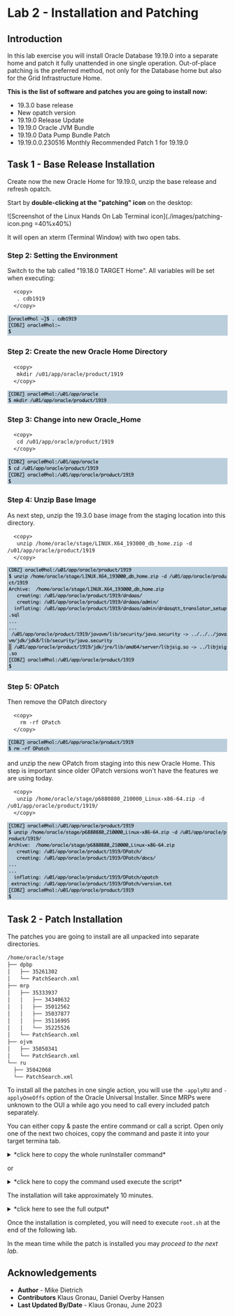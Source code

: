 # Lab 2 - Installation and Patching

## Introduction 

In this lab exercise you will install Oracle Database 19.19.0 into a separate home and patch it fully unattended in one single operation. Out-of-place patching is the preferred method, not only for the Database home but also for the Grid Infrastructure Home.

**This is the list of software and patches you are going to install now:**
* 19.3.0 base release
* New opatch version
* 19.19.0 Release Update
* 19.19.0 Oracle JVM Bundle
* 19.19.0 Data Pump Bundle Patch
* 19.19.0.0.230516 Monthly Recommended Patch 1 for 19.19.0

## Task 1 - Base Release Installation
Create now the new Oracle Home for 19.19.0, unzip the base release and refresh opatch. 

Start by **double-clicking at the "patching" icon** on the desktop:

![Screenshot of the Linux Hands On Lab Terminal icon](./images/patching-icon.png =40%x40%)

It will open an xterm (Terminal Window) with two open tabs.

### Step 2: Setting the Environment
Switch to the tab called "19.18.0 TARGET Home". All variables will be set when executing: 

  ```
    <copy>
     . cdb1919
    </copy>
  ```
![Source target environment](./images/source-target-env.png " ")

### Step 2: Create the new Oracle Home Directory

  ```
    <copy>
     mkdir /u01/app/oracle/product/1919
    </copy>
  ```

![create new directory 1919](./images/mkdir-target-1919.png " ")

### Step 3: Change into new Oracle_Home

  ```
    <copy>
     cd /u01/app/oracle/product/1919
    </copy>
  ```
![change into directory 1919](./images/cd-target-dir-1919.png " ")

### Step 4: Unzip Base Image
As next step, unzip the 19.3.0 base image from the staging location into this directory.

  ```
    <copy>
     unzip /home/oracle/stage/LINUX.X64_193000_db_home.zip -d /u01/app/oracle/product/1919
    </copy>
  ```
![unzip Oracle software](./images/unzip-oracle-software.png " ")

### Step 5: OPatch
Then remove the OPatch directory 

  ```
    <copy>
      rm -rf OPatch
    </copy>
  ```
![remove original opatch](./images/remove-opatch.png " ")

and unzip the new OPatch from staging into this new Oracle Home. This step is important since older OPatch versions won't have the features we are using today.

  ```
    <copy>
     unzip /home/oracle/stage/p6880880_210000_Linux-x86-64.zip -d /u01/app/oracle/product/1919/
    </copy>
  ```
![unzip new opatch](./images/unzip-opatch-software.png " ")


## Task 2 - Patch Installation

The patches you are going to install are all unpacked into separate directories.

  ``` text
/home/oracle/stage
├── dpbp
│   ├── 35261302
│   └── PatchSearch.xml
├── mrp
│   ├── 35333937
│   │   ├── 34340632
│   │   ├── 35012562
│   │   ├── 35037877
│   │   ├── 35116995
│   │   └── 35225526
│   └── PatchSearch.xml
├── ojvm
│   ├── 35050341
│   └── PatchSearch.xml
└── ru
    ├── 35042068
    └── PatchSearch.xml
  ```


To install all the patches in one single action, you will use the `-applyRU` and `-applyOneOffs` option of the Oracle Universal Installer. Since MRPs were unknown to the OUI a while ago you need to call every included patch separately.

You can either copy & paste the entire command or call a script. Open only one of the next two choices, copy the command and paste it into your target termina tab.

<details>
 <summary>*click here to copy the whole runInstaller command*</summary>

  ``` text
      <copy>
    ./runInstaller -applyRU /home/oracle/stage/ru/35042068  \
 -applyOneOffs /home/oracle/stage/ojvm/35050341,/home/oracle/stage/dpbp/35261302,/home/oracle/stage/mrp/35333937/34340632,/home/oracle/stage/mrp/35333937/35012562,/home/oracle/stage/mrp/35333937/35037877,/home/oracle/stage/mrp/35333937/35116995,/home/oracle/stage/mrp/35333937/35225526 \
   -silent -ignorePrereqFailure -waitforcompletion \
    oracle.install.option=INSTALL_DB_SWONLY \
    UNIX_GROUP_NAME=oinstall \
    INVENTORY_LOCATION=/u01/app/oraInventory \
    ORACLE_HOME=/u01/app/oracle/product/1919 \
    ORACLE_BASE=/u01/app/oracle \
    oracle.install.db.InstallEdition=EE \
    oracle.install.db.OSDBA_GROUP=dba \
    oracle.install.db.OSOPER_GROUP=dba \
    oracle.install.db.OSBACKUPDBA_GROUP=dba \
    oracle.install.db.OSDGDBA_GROUP=dba \
    oracle.install.db.OSKMDBA_GROUP=dba \
    oracle.install.db.OSRACDBA_GROUP=dba \
    SECURITY_UPDATES_VIA_MYORACLESUPPORT=false \
    DECLINE_SECURITY_UPDATES=true
    </copy>
  ```
![runInstaller output ](./images/run-installer-output.png " ")
</details>

or

<details>
 <summary>*click here to copy the command used execute the script*</summary>

  ``` text
    <copy>
     . /home/oracle/patch/install_patch.sh
    </copy>
  ```
</details>



The installation will take approximately 10 minutes. 

<details>
 <summary>*click here to see the full output*</summary>

  ``` text
[CDB2] oracle@hol:/u01/app/oracle/product/1919
$ ./runInstaller -applyRU /home/oracle/stage/ru/35042068  \
>  -applyOneOffs /home/oracle/stage/ojvm/35050341,/home/oracle/stage/dpbp/35261302,/home/oracle/stage/mrp/35333937/34340632,/home/oracle/stage/mrp/35333937/35012562,/home/oracle/stage/mrp/35333937/35037877,/home/oracle/stage/mrp/35333937/35116995,/home/oracle/stage/mrp/35333937/35225526 \
>    -silent -ignorePrereqFailure -waitforcompletion \
>     oracle.install.option=INSTALL_DB_SWONLY \
>     UNIX_GROUP_NAME=oinstall \
>     INVENTORY_LOCATION=/u01/app/oraInventory \
>     ORACLE_HOME=/u01/app/oracle/product/1919 \
>     ORACLE_BASE=/u01/app/oracle \
>     oracle.install.db.InstallEdition=EE \
>     oracle.install.db.OSDBA_GROUP=dba \
>     oracle.install.db.OSOPER_GROUP=dba \
>     oracle.install.db.OSBACKUPDBA_GROUP=dba \
>     oracle.install.db.OSDGDBA_GROUP=dba \
>     oracle.install.db.OSKMDBA_GROUP=dba \
>     oracle.install.db.OSRACDBA_GROUP=dba \
>     SECURITY_UPDATES_VIA_MYORACLESUPPORT=false \
>     DECLINE_SECURITY_UPDATES=true

Preparing the home to patch...
Applying the patch /home/oracle/stage/ru/35042068...
Successfully applied the patch.
Applying the patch /home/oracle/stage/ojvm/35050341...
Successfully applied the patch.
Applying the patch /home/oracle/stage/dpbp/35261302...
Successfully applied the patch.
Applying the patch /home/oracle/stage/mrp/35333937/34340632...
Successfully applied the patch.
Applying the patch /home/oracle/stage/mrp/35333937/35012562...
Successfully applied the patch.
Applying the patch /home/oracle/stage/mrp/35333937/35037877...
Successfully applied the patch.
Applying the patch /home/oracle/stage/mrp/35333937/35116995...
Successfully applied the patch.
Applying the patch /home/oracle/stage/mrp/35333937/35225526...
Successfully applied the patch.
The log can be found at: /u01/app/oraInventory/logs/InstallActions2023-06-29_12-40-26PM/installerPatchActions_2023-06-29_12-40-26PM.log
Launching Oracle Database Setup Wizard...

The response file for this session can be found at:
 /u01/app/oracle/product/1919/install/response/db_2023-06-29_12-40-26PM.rsp

You can find the log of this install session at:
 /u01/app/oraInventory/logs/InstallActions2023-06-29_12-40-26PM/installActions2023-06-29_12-40-26PM.log

As a root user, execute the following script(s):
	1. /u01/app/oracle/product/1919/root.sh

Execute /u01/app/oracle/product/1919/root.sh on the following nodes:
[hol]


Successfully Setup Software.
[CDB2] oracle@hol:/u01/app/oracle/product/1919
$
  ```
</details>

Once the installation is completed, you will need to execute `root.sh` at the end of the following lab. </br>

In the mean time while the patch is installed you may *proceed to the next lab*.






## Acknowledgements
* **Author** - Mike Dietrich 
* **Contributors** Klaus Gronau, Daniel Overby Hansen  
* **Last Updated By/Date** - Klaus Gronau, June 2023